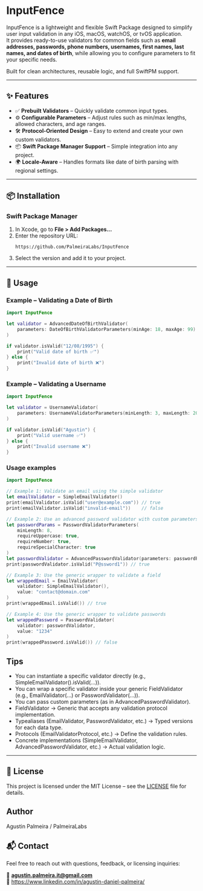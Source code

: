 # InputFence
InputFence is a lightweight and flexible Swift Package designed to simplify user input validation in any iOS, macOS, watchOS, or tvOS application.  
It provides ready-to-use validators for common fields such as **email addresses, passwords, phone numbers, usernames, first names, last names, and dates of birth**, while allowing you to configure parameters to fit your specific needs. 

Built for clean architectures, reusable logic, and full SwiftPM support.

---

## ✨ Features

- ✅ **Prebuilt Validators** – Quickly validate common input types.
- ⚙️ **Configurable Parameters** – Adjust rules such as min/max lengths, allowed characters, and age ranges.
- 🛠 **Protocol-Oriented Design** – Easy to extend and create your own custom validators.
- 📦 **Swift Package Manager Support** – Simple integration into any project.
- 🌍 **Locale-Aware** – Handles formats like date of birth parsing with regional settings.

---

## 📦 Installation

### Swift Package Manager

1. In Xcode, go to **File > Add Packages...**
2. Enter the repository URL:
   ```
   https://github.com/PalmeiraLabs/InputFence
   ```
3. Select the version and add it to your project.

---

## 🚀 Usage

### Example – Validating a Date of Birth

```swift
import InputFence

let validator = AdvancedDateOfBirthValidator(
    parameters: DateOfBirthValidatorParameters(minAge: 18, maxAge: 99)
)

if validator.isValid("12/08/1995") {
    print("Valid date of birth ✅")
} else {
    print("Invalid date of birth ❌")
}
```

### Example – Validating a Username

```swift
import InputFence

let validator = UsernameValidator(
    parameters: UsernameValidatorParameters(minLength: 3, maxLength: 20)
)

if validator.isValid("Agustin") {
    print("Valid username ✅")
} else {
    print("Invalid username ❌")
}
```

### Usage examples

```swift
import InputFence

// Example 1: Validate an email using the simple validator
let emailValidator = SimpleEmailValidator()
print(emailValidator.isValid("user@example.com")) // true
print(emailValidator.isValid("invalid-email"))    // false

// Example 2: Use an advanced password validator with custom parameters
let passwordParams = PasswordValidatorParameters(
    minLength: 8,
    requireUppercase: true,
    requireNumber: true,
    requireSpecialCharacter: true
)
let passwordValidator = AdvancedPasswordValidator(parameters: passwordParams)
print(passwordValidator.isValid("P@ssword1")) // true

// Example 3: Use the generic wrapper to validate a field
let wrappedEmail = EmailValidator(
    validator: SimpleEmailValidator(),
    value: "contact@domain.com"
)
print(wrappedEmail.isValid()) // true

// Example 4: Use the generic wrapper to validate passwords
let wrappedPassword = PasswordValidator(
    validator: passwordValidator,
    value: "1234"
)
print(wrappedPassword.isValid()) // false
```

## Tips

- You can instantiate a specific validator directly (e.g., SimpleEmailValidator().isValid(...)).
- You can wrap a specific validator inside your generic FieldValidator (e.g., EmailValidator(...) or PasswordValidator(...)).
- You can pass custom parameters (as in AdvancedPasswordValidator).
- FieldValidator<T> → Generic that accepts any validation protocol implementation.
- Typealiases (EmailValidator, PasswordValidator, etc.) → Typed versions for each data type.
- Protocols (EmailValidatorProtocol, etc.) → Define the validation rules.
- Concrete implementations (SimpleEmailValidator, AdvancedPasswordValidator, etc.) → Actual validation logic.

---

## 📄 License

This project is licensed under the MIT License – see the [LICENSE](LICENSE) file for details.

## Author

Agustin Palmeira / PalmeiraLabs

## 📬 Contact

Feel free to reach out with questions, feedback, or licensing inquiries:

📧 **agustin.palmeira.it@gmail.com**  
🔗 https://www.linkedin.com/in/agustin-daniel-palmeira/
